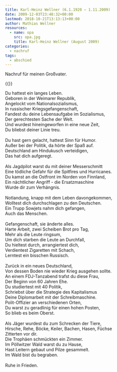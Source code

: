 ```yaml
---
title: Karl-Heinz Wellner (6.1.1920 – 1.11.2009)
date: 2009-12-03T23:48:32+00:00
lastmod: 2018-10-21T13:13:13+00:00
author: Mathias Wellner
resources:
  - name: opa
    src: opa.jpg
    title: Karl-Heinz Wellner (August 2009)
categories:
  - nachruf
tags:
  - abschied
---
```

Nachruf für meinen Großvater.
<!--more-->
{{<responsive-image name="opa">}}

Du hattest ein langes Leben.<br>
Geboren in der Weimarer Republik, <br>
Angelockt vom Nationalsozialismus,<br>
In russischer Kriegsgefangenschaft,<br>
Fandest du deine Lebensaufgabe im Sozialismus, <br>
Der gerechtesten Sache der Welt. <br>
Und wurdest hineingeworfen in eine neue Zeit,<br>
Du bliebst deiner Linie treu. <br>
<br>
Du hast gern gelacht, hattest Sinn für Humor.<br>
Außer bei der Politik, da hörte der Spaß auf.<br>
Deutschland am Hindukusch verteidigen, <br>
Das hat dich aufgeregt.<br>
<br>
Als Jagdpilot warst du mit deiner Messerschmitt<br>
Eine tödliche Gefahr für die Spitfires und Hurricanes.<br>
Du kamst an die Ostfront im Norden von Finnland,<br>
Ein nächtlicher Angriff - die Ersatzmaschine<br>
Wurde dir zum Verhängnis.<br>
<br>
Notlandung, knapp mit dem Leben davongekommen,<br>
Wolltest dich durchschlagen zu den Deutschen.<br>
Ein Trupp Sowjets nahm dich gefangen,<br>
Auch das Menschen.<br>
<br>
Gefangenschaft, sie änderte alles.<br>
Harte Arbeit, zwei Scheiben Brot pro Tag,<br>
Mehr als die Leute ringsum,<br>
Um dich starben die Leute an Durchfall,<br>
Du hieltest durch, arrangiertest dich,<br>
Verdientest Zigaretten mit Schach,<br>
Lerntest ein bisschen Russisch.<br>
<br>
Zurück in ein neues Deutschland,<br>
Von dessen Boden nie wieder Krieg ausgehen sollte.<br>
An einem FDJ-Tanzabend trafst du diese Frau,<br>
Der Beginn von 60 Jahren Ehe.<br>
Du studiertest mit 40 Politik,<br>
Schriebst über die Strategie des Kapitalismus<br>
Deine Diplomarbeit mit der Schreibmaschine.<br>
Polit-Offizier an verschiedenen Orten, <br>
Du warst zu geradlinig für einen hohen Posten,<br>
So blieb es beim Oberst.<br>
<br>
Als Jäger wurdest du zum Schrecken der Tiere,<br>
Hirsche, Rehe, Böcke, Keiler, Bachen, Hasen, Füchse<br>
Zitterten vor dir. <br>
Die Trophäen schmückten ein Zimmer.<br>
Im Pöllwitzer Wald warst du zu Hause, <br>
Hast Leitern gebaut und Pilze gesammelt.<br>
Im Wald bist du begraben.<br>
<br>
Ruhe in Frieden.<br>
